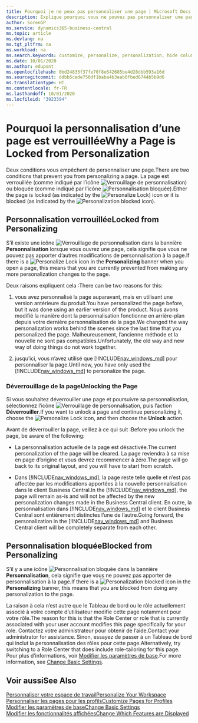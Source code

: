 ```yaml
---
title: Pourquoi je ne peux pas personnaliser une page | Microsoft Docs
description: Explique pourquoi vous ne pouvez pas personnaliser une page et ce que vous pouvez faire pour la déverrouiller et pouvoir ainsi la personnaliser.
author: SorenGP
ms.service: dynamics365-business-central
ms.topic: article
ms.devlang: na
ms.tgt_pltfrm: na
ms.workload: na
ms.search.keywords: customize, personalize, personalization, hide columns, remove fields, move fields
ms.date: 10/01/2020
ms.author: edupont
ms.openlocfilehash: 0bd24833f37fe70f8e642685be4d28dbb593a16d
ms.sourcegitcommit: ddbb5cede750df1baba4b3eab8fbed6744b5b9d6
ms.translationtype: HT
ms.contentlocale: fr-FR
ms.lasthandoff: 10/01/2020
ms.locfileid: "3923394"
---
```

# <a name="why-a-page-is-locked-from-personalization"></a><span data-ttu-id="5adc1-103">Pourquoi la personnalisation d’une page est verrouillée</span><span class="sxs-lookup"><span data-stu-id="5adc1-103">Why a Page is Locked from Personalization</span></span>

<span data-ttu-id="5adc1-104">Deux conditions vous empêchent de personnaliser une page.</span><span class="sxs-lookup"><span data-stu-id="5adc1-104">There are two conditions that prevent you from personalizing a page.</span></span> <span data-ttu-id="5adc1-105">La page est verrouillée (comme indiqué par l’icône ![Verrouillage de personnalisation](media/personalization-lock-icon.png "Verrouillage de personnalisation")) ou bloquée (comme indiqué par l’icône ![Personnalisation bloquée](media/personalization-blocked-icon.png "Personnalisation bloquée")).</span><span class="sxs-lookup"><span data-stu-id="5adc1-105">Either the page is locked (as indicated by the ![Personalize Lock](media/personalization-lock-icon.png "Personalize lock")) icon or it is blocked (as indicated by the ![Personalization blocked](media/personalization-blocked-icon.png "Personalization blocked") icon).</span></span>

## <a name="locked-from-personalizing"></a><span data-ttu-id="5adc1-106">Personnalisation verrouillée</span><span class="sxs-lookup"><span data-stu-id="5adc1-106">Locked from Personalizing</span></span>

<span data-ttu-id="5adc1-107">S’il existe une icône ![Verrouillage de personnalisation](media/personalization-lock-icon.png "Verrouillage de personnalisation") dans la bannière **Personnalisation** lorsque vous ouvrez une page, cela signifie que vous ne pouvez pas apporter d’autres modifications de personnalisation à la page.</span><span class="sxs-lookup"><span data-stu-id="5adc1-107">If there is a ![Personalize Lock](media/personalization-lock-icon.png "Personalize lock") icon in the **Personalizing** banner when you open a page, this means that you are currently prevented from making any more personalization changes to the page.</span></span>

<!-- This is because we changed the way personalization works behind the scenes since the last time that you personalized the page. Unfortunately, the old way and new of doing things do not work together.

The page currently includes the last personalization changes that you made. If you want to continue personalizing the page, then you can choose the lock icon and then **Unlock**. Just be aware that if you choose to unlock the page, the current personalization of the page will be cleared, and you will have to start from scratch.
-->

<span data-ttu-id="5adc1-108">Deux raisons expliquent cela :</span><span class="sxs-lookup"><span data-stu-id="5adc1-108">There can be two reasons for this:</span></span>

1. <span data-ttu-id="5adc1-109">vous avez personnalisé la page auparavant, mais en utilisant une version antérieure du produit.</span><span class="sxs-lookup"><span data-stu-id="5adc1-109">You have personalized the page before, but it was done using an earlier version of the product.</span></span> <span data-ttu-id="5adc1-110">Nous avons modifié la manière dont la personnalisation fonctionne en arrière-plan depuis votre dernière personnalisation de la page.</span><span class="sxs-lookup"><span data-stu-id="5adc1-110">We changed the way personalization works behind the scenes since the last time that you personalized the page.</span></span> <span data-ttu-id="5adc1-111">Malheureusement, l’ancienne méthode et la nouvelle ne sont pas compatibles.</span><span class="sxs-lookup"><span data-stu-id="5adc1-111">Unfortunately, the old way and new way of doing things do not work together.</span></span>

2. <span data-ttu-id="5adc1-112">jusqu’ici, vous n’avez utilisé que [!INCLUDE[nav_windows_md](includes/nav_windows_md.md)] pour personnaliser la page.</span><span class="sxs-lookup"><span data-stu-id="5adc1-112">Until now, you have only used the [!INCLUDE[nav_windows_md](includes/nav_windows_md.md)] to personalize the page.</span></span>

### <a name="unlocking-the-page"></a><span data-ttu-id="5adc1-113">Déverrouillage de la page</span><span class="sxs-lookup"><span data-stu-id="5adc1-113">Unlocking the Page</span></span>

<span data-ttu-id="5adc1-114">Si vous souhaitez déverrouiller une page et poursuivre sa personnalisation, sélectionnez l’icône ![Verrouillage de personnalisation](media/personalization-lock-icon.png "Verrouillage de personnalisation"), puis l’action **Déverrouiller**.</span><span class="sxs-lookup"><span data-stu-id="5adc1-114">If you want to unlock a page and continue personalizing it, choose the ![Personalize Lock](media/personalization-lock-icon.png "Personalize lock") icon, and then choose the **Unlock** action.</span></span>  

<span data-ttu-id="5adc1-115">Avant de déverrouiller la page, veillez à ce qui suit :</span><span class="sxs-lookup"><span data-stu-id="5adc1-115">Before you unlock the page, be aware of the following:</span></span>

- <span data-ttu-id="5adc1-116">La personnalisation actuelle de la page est désactivée.</span><span class="sxs-lookup"><span data-stu-id="5adc1-116">The current personalization of the page will be cleared.</span></span> <span data-ttu-id="5adc1-117">La page reviendra à sa mise en page d’origine et vous devrez recommencer à zéro.</span><span class="sxs-lookup"><span data-stu-id="5adc1-117">The page will go back to its original layout, and you will have to start from scratch.</span></span>

- <span data-ttu-id="5adc1-118">Dans [!INCLUDE[nav_windows_md](includes/nav_windows_md.md)], la page reste telle quelle et n’est pas affectée par les modifications apportées à la nouvelle personnalisation dans le client Business Central.</span><span class="sxs-lookup"><span data-stu-id="5adc1-118">In the [!INCLUDE[nav_windows_md](includes/nav_windows_md.md)], the page will remain as-is and will not be affected by the new personalization changes made in the Business Central client.</span></span> <span data-ttu-id="5adc1-119">En outre, la personnalisation dans [!INCLUDE[nav_windows_md](includes/nav_windows_md.md)] et le client Business Central sont entièrement distinctes l’une de l’autre.</span><span class="sxs-lookup"><span data-stu-id="5adc1-119">Going forward, the personalization in the [!INCLUDE[nav_windows_md](includes/nav_windows_md.md)] and Business Central client will be completely separate from each other.</span></span>

## <a name="blocked-from-personalizing"></a><span data-ttu-id="5adc1-120">Personnalisation bloquée</span><span class="sxs-lookup"><span data-stu-id="5adc1-120">Blocked from Personalizing</span></span>

<span data-ttu-id="5adc1-121">S’il y a une icône ![Personnalisation bloquée](media/personalization-blocked-icon.png "Personnalisation bloquée") dans la bannière **Personnalisation**, cela signifie que vous ne pouvez pas apporter de personnalisation à la page.</span><span class="sxs-lookup"><span data-stu-id="5adc1-121">If there is a ![Personalization blocked](media/personalization-blocked-icon.png "Personalization blocked") icon in the **Personalizing** banner, this means that you are blocked from doing any personalization to the page.</span></span>

<!-- Only text is translated, so removing this image for non-English UX reasons.  ![Personalize blocked](media/personalization-blocked.png "Personalize lock") -->

<span data-ttu-id="5adc1-122">La raison à cela n’est autre que le Tableau de bord ou le rôle actuellement associé à votre compte d’utilisateur modifie cette page notamment pour votre rôle.</span><span class="sxs-lookup"><span data-stu-id="5adc1-122">The reason for this is that the Role Center or role that is currently associated with your user account modifies this page specifically for your role.</span></span> <span data-ttu-id="5adc1-123">Contactez votre administrateur pour obtenir de l’aide.</span><span class="sxs-lookup"><span data-stu-id="5adc1-123">Contact your administrator for assistance.</span></span> <span data-ttu-id="5adc1-124">Sinon, essayez de passer à un Tableau de bord qui inclut la personnalisation des rôles pour cette page.</span><span class="sxs-lookup"><span data-stu-id="5adc1-124">Alternatively, try switching to a Role Center that does include role-tailoring for this page.</span></span> <span data-ttu-id="5adc1-125">Pour plus d’informations, voir [Modifier les paramètres de base](ui-change-basic-settings.md).</span><span class="sxs-lookup"><span data-stu-id="5adc1-125">For more information, see [Change Basic Settings](ui-change-basic-settings.md).</span></span>

## <a name="see-also"></a><span data-ttu-id="5adc1-126">Voir aussi</span><span class="sxs-lookup"><span data-stu-id="5adc1-126">See Also</span></span>
[<span data-ttu-id="5adc1-127">Personnaliser votre espace de travail</span><span class="sxs-lookup"><span data-stu-id="5adc1-127">Personalize Your Workspace</span></span>](ui-personalization-user.md)  
[<span data-ttu-id="5adc1-128">Personnaliser les pages pour les profils</span><span class="sxs-lookup"><span data-stu-id="5adc1-128">Customize Pages for Profiles</span></span>](ui-personalization-manage.md)  
[<span data-ttu-id="5adc1-129">Modifier les paramètres de base</span><span class="sxs-lookup"><span data-stu-id="5adc1-129">Change Basic Settings</span></span>](ui-change-basic-settings.md)  
[<span data-ttu-id="5adc1-130">Modifier les fonctionnalités affichées</span><span class="sxs-lookup"><span data-stu-id="5adc1-130">Change Which Features are Displayed</span></span>](ui-experiences.md)  
